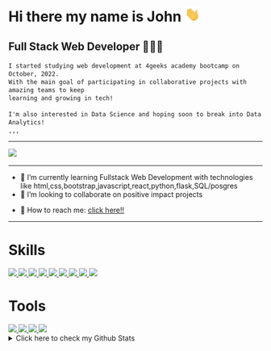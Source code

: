 # Hi there my name is John <img src="https://raw.githubusercontent.com/Johndbm/Johndbm/main/wave.gif" width="30">
## Full Stack Web Developer 👨🏽‍💻
    I started studying web development at 4geeks academy bootcamp on October, 2022. 
    With the main goal of participating in collaborative projects with amazing teams to keep
    learning and growing in tech! 
    
    I'm also interested in Data Science and hoping soon to break into Data Analytics!
    ,,,

---

<a href="https://www.linkedin.com/in/Johndbm/">
    <img src="https://img.shields.io/badge/LinkedIn-0077B5?style=for-the-badge&logo=linkedin&logoColor=white"/>
</a>

---

<!-- - 🔭 I’m currently working on ... -->
- 🌱 I’m currently learning Fullstack Web Development with technologies like html,css,bootstrap,javascript,react,python,flask,SQL/posgres
- 👯 I’m looking to collaborate on positive impact projects
<!-- - 🤔 I’m looking for help with ... -->
<!-- - 💬 Ask me about ... -->
- 📨 How to reach me: <a href="mailto:johndbm@outlook.com">click here!!</a>
<!-- - ⚡ Fun fact: ... -->

---

# Skills
<a href="https://www.w3.org/TR/html5/">
    <img src="https://img.shields.io/badge/HTML5-E34F26?style=for-the-badge&logo=html5&logoColor=white"/>
</a>
<a href="https://developer.mozilla.org/en-US/docs/Web/CSS">
    <img src="https://img.shields.io/badge/CSS3-1572B6?style=for-the-badge&logo=css3&logoColor=white"/>
</a>
<a href="https://getbootstrap.com/">
    <img src="https://img.shields.io/badge/Bootstrap-563D7C?style=for-the-badge&logo=bootstrap&logoColor=white"/>
</a>
<a href="https://developer.mozilla.org/en-US/docs/Web/JavaScript">
    <img src="https://img.shields.io/badge/JavaScript-F7DF1E?style=for-the-badge&logo=javascript&logoColor=black"/>
</a>
<a href="https://jestjs.io/">
    <img src="https://img.shields.io/badge/Jest-a25563?style=for-the-badge&logo=jest&logoColor=white"/>
</a>
<a href="https://reactjs.org/">
    <img src="https://img.shields.io/badge/React-20232A?style=for-the-badge&logo=react&logoColor=61DAFB"/>
</a>
<a href="https://www.python.org/">
    <img src="https://img.shields.io/badge/Python-0077B5?style=for-the-badge&logo=python&logoColor=FFAE33"/>
</a>
<a href="https://flask.palletsprojects.com/en/2.2.x/">
    <img src="https://img.shields.io/badge/Flask-000000?style=for-the-badge&logo=flask&logoColor=white"/>
</a>
<a href="https://www.postgresql.org/">
    <img src="https://img.shields.io/badge/PostgreSQL-white?style=for-the-badge&logo=postgresql&logoColor=blue"/>
</a>

<!-- Pending to achieve
<a href="https://www.typescriptlang.org/">
    <img src="https://img.shields.io/badge/Typescript-blue?style=for-the-badge&logo=typescript&logoColor=white"/>
</a>
###Template###
<a href="<OfficialTechnologyWebsiteURL>">
    <img src="https://img.shields.io/badge/TextToShowOnBadgeHere-ColorOfText?style=for-the-badge&logo=TechnologyLogoToShowHere&logoColor=LogoColor"/>
</a>
-->

# Tools
<a href="https://git-scm.com/">
    <img src="https://img.shields.io/badge/GIT-E44C30?style=for-the-badge&logo=git&logoColor=white"/>
</a>
<a href="https://github.com/">
    <img src="https://img.shields.io/badge/GitHub-100000?style=for-the-badge&logo=github&logoColor=white"/>
</a>
<a href="https://code.visualstudio.com/">
    <img src="https://img.shields.io/badge/Visual_Studio_Code-0078D4?style=for-the-badge&logo=visual%20studio%20code&logoColor=white"/>
</a>
<a href="https://gitpod.io">
    <img src="https://img.shields.io/badge/Gitpod-000000?style=for-the-badge&logo=gitpod&logoColor=#FFAE33"/>
</a>


<details>
    <summary>Click here to check my Github Stats</summary>
        <p align="center">
            <img src="https://visitor-badge.laobi.icu/badge?page_id=Johndbm.Johndbm">
        </p>
        <p align="center">
           <img width="300" src="https://github-readme-stats.vercel.app/api/top-langs/?username=johndbm&theme=blue-green">
        </p>
        <p align="center">
            <img width="300" src="https://github-readme-stats.vercel.app/api?username=johndbm&theme=blue-green">
        </p>
</details>

<!--![Top-Langs](https://github-readme-stats.vercel.app/api/top-langs/?username=johndbm&theme=blue-green)
![Stats](https://github-readme-stats.vercel.app/api?username=johndbm&theme=blue-green)


<!--
**Johndbm/johndbm** is a ✨ _special_ ✨ repository because its `README.md` (this file) appears on your GitHub profile.

Here are some ideas to get you started:

- 🔭 I’m currently working on ...
- 🌱 I’m currently learning ...
- 👯 I’m looking to collaborate on ...
- 🤔 I’m looking for help with ...
- 💬 Ask me about ...
- 📫 How to reach me: ...
- 😄 Pronouns: ...
- ⚡ Fun fact: ...
-->
